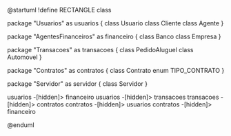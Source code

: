 @startuml
!define RECTANGLE class

package "Usuarios" as usuarios {
    class Usuario
    class Cliente
    class Agente
}

package "AgentesFinanceiros" as financeiro {
    class Banco
    class Empresa
}

package "Transacoes" as transacoes {
    class PedidoAluguel
    class Automovel
}

package "Contratos" as contratos {
    class Contrato
    enum TIPO_CONTRATO
}

package "Servidor" as servidor {
    class Servidor
}

usuarios -[hidden]> financeiro
usuarios -[hidden]> transacoes
transacoes -[hidden]> contratos
contratos -[hidden]> usuarios
contratos -[hidden]> financeiro

@enduml
